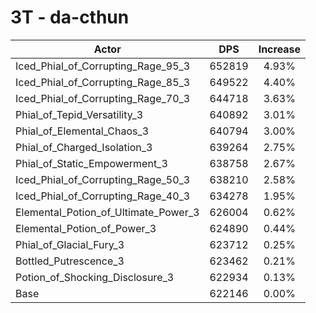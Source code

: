 # 3T - da-cthun
| Actor | DPS | Increase |
|---|:---:|:---:|
|Iced_Phial_of_Corrupting_Rage_95_3|652819|4.93%|
|Iced_Phial_of_Corrupting_Rage_85_3|649522|4.40%|
|Iced_Phial_of_Corrupting_Rage_70_3|644718|3.63%|
|Phial_of_Tepid_Versatility_3|640892|3.01%|
|Phial_of_Elemental_Chaos_3|640794|3.00%|
|Phial_of_Charged_Isolation_3|639264|2.75%|
|Phial_of_Static_Empowerment_3|638758|2.67%|
|Iced_Phial_of_Corrupting_Rage_50_3|638210|2.58%|
|Iced_Phial_of_Corrupting_Rage_40_3|634278|1.95%|
|Elemental_Potion_of_Ultimate_Power_3|626004|0.62%|
|Elemental_Potion_of_Power_3|624890|0.44%|
|Phial_of_Glacial_Fury_3|623712|0.25%|
|Bottled_Putrescence_3|623462|0.21%|
|Potion_of_Shocking_Disclosure_3|622934|0.13%|
|Base|622146|0.00%|
